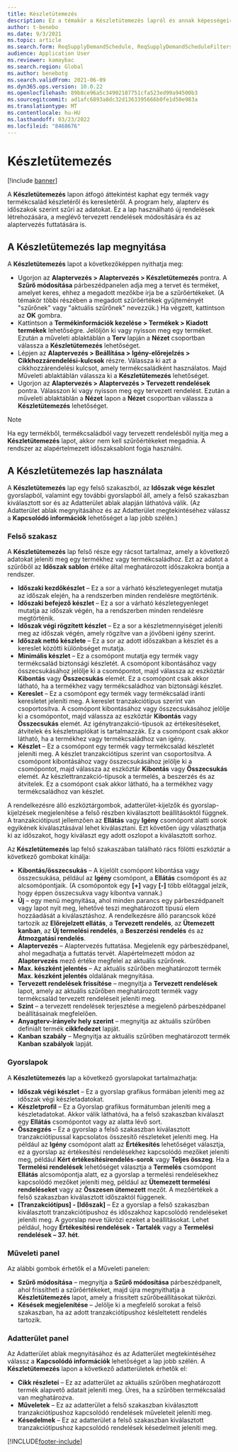 ```yaml
---
title: Készletütemezés
description: Ez a témakör a Készletütemezés lapról és annak képességeiről nyújt tájékoztatást.
author: t-benebo
ms.date: 9/3/2021
ms.topic: article
ms.search.form: ReqSupplyDemandSchedule, ReqSupplyDemandScheduleFilters, ReqSupplyDemandItemDetails, ReqTransFuturesActionsPart, ReqSupplyDemandOverviewLegendPart
audience: Application User
ms.reviewer: kamaybac
ms.search.region: Global
ms.author: benebotg
ms.search.validFrom: 2021-06-09
ms.dyn365.ops.version: 10.0.22
ms.openlocfilehash: 89b8ce96a5c34902187751cfa523ed99a94500b3
ms.sourcegitcommit: ad1afc6893a8dc32d1363395666b0fe1d50e983a
ms.translationtype: MT
ms.contentlocale: hu-HU
ms.lasthandoff: 03/23/2022
ms.locfileid: "8468676"
---
```

# <a name="supply-schedule"></a>Készletütemezés

[!include [banner](../includes/banner.md)]

A **Készletütemezés** lapon átfogó áttekintést kaphat egy termék vagy termékcsalád készletéről és keresletéről. A program hely, alapterv és időszakok szerint szűri az adatokat. Ez a lap használható új rendelések létrehozására, a meglévő tervezett rendelések módosítására és az alaptervezés futtatására is.

## <a name="open-the-supply-schedule-page"></a>A Készletütemezés lap megnyitása

A **Készletütemezés** lapot a következőképpen nyithatja meg:

- Ugorjon az **Alaptervezés \> Alaptervezés \> Készletütemezés** pontra. A **Szűrő módosítása** párbeszédpanelen adja meg a tervet és terméket, amelyet keres, ehhez a megadott mezőkbe írja be a szűrőértékeket. (A témakör többi részében a megadott szűrőértékek gyűjteményét "szűrőnek" vagy "aktuális szűrőnek" nevezzük.) Ha végzett, kattintson az **OK** gombra.
- Kattintson a **Termékinformációk kezelése \> Termékek \> Kiadott termékek** lehetőségre. Jelöljön ki vagy nyisson meg egy terméket. Ezután a műveleti ablaktáblán a **Terv** lapján a **Nézet** csoportban válassza a **Készletütemezés** lehetőséget.
- Lépjen az **Alaptervezés \> Beállítása \> Igény-előrejelzés \> Cikkhozzárendelési-kulcsok** részre. Válassza ki azt a cikkhozzárendelési kulcsot, amely termékcsaládként használatos. Majd Műveleti ablaktáblán válassza ki a **Készletütemezés** lehetőséget.
- Ugorjon az **Alaptervezés \> Alaptervezés \> Tervezett rendelések** pontra. Válasszon ki vagy nyisson meg egy tervezett rendelést. Ezután a műveleti ablaktáblán a **Nézet** lapon a **Nézet** csoportban válassza a **Készletütemezés** lehetőséget.

> [!NOTE]
> Ha egy termékből, termékcsaládból vagy tervezett rendelésből nyitja meg a **Készletütemezés** lapot, akkor nem kell szűrőértékeket megadnia. A rendszer az alapértelmezett időszaksablont fogja használni.

## <a name="use-the-supply-schedule-page"></a>A Készletütemezés lap használata

A **Készletütemezés** lap egy felső szakaszból, az **Időszak vége készlet** gyorslapból, valamint egy további gyorslapból áll, amely a felső szakaszban kiválasztott sor és az Adatterület ablak alapján láthatóvá válik. (Az Adatterület ablak megnyitásához és az Adatterület megtekintéséhez válassz a **Kapcsolódó információk** lehetőséget a lap jobb szélén.)

### <a name="upper-section"></a>Felső szakasz

A **Készletütemezés** lap felső része egy rácsot tartalmaz, amely a következő adatokat jeleníti meg egy termékhez vagy termékcsaládhoz. Ezt az adatot a szűrőből az **Időszak sablon** értéke által meghatározott időszakokra bontja a rendszer.

- **Időszaki kezdőkészlet** – Ez a sor a várható készletegyenleget mutatja az időszak elején, ha a rendszerben minden rendelésre megtörténik.
- **Időszaki befejező készlet** – Ez a sor a várható készletegyenleget mutatja az időszak végén, ha a rendszerben minden rendelésre megtörténik.
- **Időszak végi rögzített készlet** – Ez a sor a készletmennyiséget jeleníti meg az időszak végén, amely rögzítve van a jövőbeni igény szerint.
- **Időszak nettó készlete** – Ez a sor az adott időszakban a készlet és a kereslet közötti különbséget mutatja.
- **Minimális készlet** – Ez a csomópont mutatja egy termék vagy termékcsalád biztonsági készletét. A csomópont kibontásához vagy összecsukásához jelölje ki a csomópontot, majd válassza az eszköztár **Kibontás** vagy **Összecsukás** elemét. Ez a csomópont csak akkor látható, ha a termékhez vagy termékcsaládhoz van biztonsági készlet.
- **Kereslet** – Ez a csomópont egy termék vagy termékcsalád iránti keresletet jeleníti meg. A kereslet tranzakciótípus szerint van csoportosítva. A csomópont kibontásához vagy összecsukásához jelölje ki a csomópontot, majd válassza az eszköztár **Kibontás** vagy **Összecsukás** elemét. Az igénytranzakció-típusok az értékesítéseket, átvitelek és készletnaplókat is tartalmazzák. Ez a csomópont csak akkor látható, ha a termékhez vagy termékcsaládhoz van igény.
- **Készlet** – Ez a csomópont egy termék vagy termékcsalád készletét jeleníti meg. A készlet tranzakciótípus szerint van csoportosítva. A csomópont kibontásához vagy összecsukásához jelölje ki a csomópontot, majd válassza az eszköztár **Kibontás** vagy **Összecsukás** elemét. Az készlettranzakció-típusok a termelés, a beszerzés és az átvitelek. Ez a csomópont csak akkor látható, ha a termékhez vagy termékcsaládhoz van készlet.

A rendelkezésre álló eszköztárgombok, adatterület-kijelzők és gyorslap-kijelzések megjelenítése a felső részben kiválasztott beállításoktól függnek. A tranzakciótípust jellemzően az **Ellátás** vagy **Igény** csomópont alatti sorok egyikének kiválasztásával lehet kiválasztani. Ezt követően úgy választhatja ki az időszakot, hogy kiválaszt egy adott oszlopot a kiválasztott sorhoz.

Az **Készletütemezés** lap felső szakaszában található rács fölötti eszköztár a következő gombokat kínálja:

- **Kibontás/összecsukás** – A kijelölt csomópont kibontása vagy összecsukása, például az **Igény** csomópont, a **Ellátás** csomópont és az alcsomópontjaik. (A csomópontok egy **\[+\]** vagy **\[-\]** több előtaggal jelzik, hogy éppen összecsukva vagy kibontva vannak.)
- **Új** – egy menü megnyitása, ahol minden parancs egy párbeszédpanelt vagy lapot nyit meg, lehetővé teszi meghatározott típusú elem hozzáadását a kiválasztáshoz. A rendelkezésre álló parancsok közé tartozik az **Előrejelzett ellátás**, a **Tervezett rendelés**, az **Ütemezett kanban**, az **Új termelési rendelés**, a **Beszerzési rendelés** és az **Átmozgatási rendelés**.
- **Alaptervezés** – Alaptervezés futtatása. Megjelenik egy párbeszédpanel, ahol megadhatja a futtatás tervét. Alapértelmezett módon az **Alaptervezés** mező értéke megfelel az aktuális szűrőnek.
- **Max. készként jelentés** – Az aktuális szűrőben meghatározott termék **Max. készként jelentés** oldalának megnyitása.
- **Tervezett rendelések frissítése** – megnyitja a **Tervezett rendelések** lapot, amely az aktuális szűrőben meghatározott termék vagy termékcsalád tervezett rendeléseit jeleníti meg.
- **Szint** – a tervezett rendelések terjesztése a megjelenő párbeszédpanel beállításainak megfelelően.
- **Anyagterv-irányelv hely szerint** – megnyitja az aktuális szűrőben definiált termék **cikkfedezet** lapját.
- **Kanban szabály** – Megnyitja az aktuális szűrőben meghatározott termék **Kanban szabályok** lapját.

### <a name="fasttabs"></a>Gyorslapok

A **Készletütemezés** lap a következő gyorslapokat tartalmazhatja:

- **Időszak végi készlet** – Ez a gyorslap grafikus formában jeleníti meg az időszak végi készletadatokat.
- **Készletprofil** – Ez a Gyorslap grafikus formátumban jeleníti meg a készletadatokat. Akkor válik láthatóvá, ha a felső szakaszban kiválaszt egy **Ellátás** csomópontot vagy az alatta lévő sort.
- **Összegzés** – Ez a gyorslap a felső szakaszban kiválasztott tranzakciótípussal kapcsolatos összesítő részleteket jeleníti meg. Ha például az **Igény** csomópont alatt az **Értékesítés** lehetőséget választja, ez a gyorslap az értékesítési rendelésekhez kapcsolódó mezőket jeleníti meg, például **Kért értékesítésirendelés-sorok** vagy **Teljes összeg**. Ha a **Termelési rendelések** lehetőséget választja a **Termelés** csomópont **Ellátás** alcsomópontja alatt, ez a gyorslap a termelési rendelésekhez kapcsolódó mezőket jeleníti meg, például az **Ütemezett termelési rendeléseket** vagy az **Összesen ütemezett** mezőt. A mezőértékek a felső szakaszban kiválasztott időszaktól függenek. 
- **\[Tranzakciótípus\] - \[Időszak\]** – Ez a gyorslap a felső szakaszban kiválasztott tranzakciótípushoz és időszakhoz kapcsolódó rendeléseket jeleníti meg. A gyorslap neve tükrözi ezeket a beállításokat. Lehet például, hogy **Értékesítési rendelések - Tartalék** vagy a **Termelési rendelések – 37. hét**.

### <a name="action-pane"></a>Műveleti panel

Az alábbi gombok érhetők el a Műveleti panelen:

- **Szűrő módosítása** – megnyitja a **Szűrő módosítása** párbeszédpanelt, ahol frissítheti a szűrőértékeket, majd újra megnyithatja a **Készletütemezés** lapot, amely a frissített szűrőbeállításokat tükrözi.
- **Késések megjelenítése** – Jelölje ki a megfelelő sorokat a felső szakaszban, ha az adott tranzakciótípushoz késleltetett rendelés tartozik.

### <a name="factbox-pane"></a>Adatterület panel

Az Adatterület ablak megnyitásához és az Adatterület megtekintéséhez válassz a **Kapcsolódó információk** lehetőséget a lap jobb szélén. A **Készletütemezés** lapon a következő adatterületek érhetők el:

- **Cikk részletei** – Ez az adatterület az aktuális szűrőben meghatározott termék alapvető adatait jeleníti meg. Üres, ha a szűrőben termékcsalád van meghatározva.
- **Műveletek** – Ez az adatterület a felső szakaszban kiválasztott tranzakciótípushoz kapcsolódó rendelések műveleteit jeleníti meg.
- **Késedelmek** – Ez az adatterület a felső szakaszban kiválasztott tranzakciótípushoz kapcsolódó rendelések késedelmeit jeleníti meg.

[!INCLUDE[footer-include](../../includes/footer-banner.md)]
